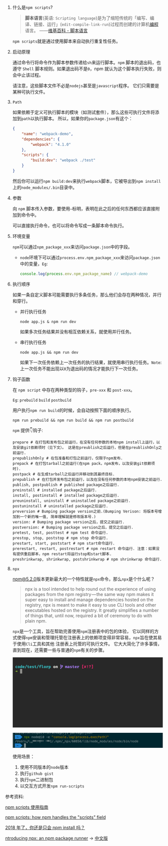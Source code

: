 1. 什么是`npm scripts`?

   >  **脚本语言**(英语: `Scripting language`)是为了缩短传统的「编写、编译、链接、运行」(`edit-compile-link-run`)过程而创建的计算机[编程](https://zh.wikipedia.org/wiki/编程)语言。 ——[维基百科 - 脚本语言](https://zh.wikipedia.org/wiki/脚本语言)

   `npm scripts`就是通过使用脚本来自动执行重复性任务。

2. 启动原理

   通过命令行将命令作为脚本参数传递给`sh`来运行脚本。`npm` 脚本的退出码，也遵守 `Shell` 脚本规则。如果退出码不是`0`，npm 就认为这个脚本执行失败，则会中止该过程。

   请注意，这些脚本文件不必是`nodejs`甚至是`javascript`程序。 它们只需要是某种可执行文件。

3. `Path`

   如果依赖于定义可执行脚本的模块（如测试套件），那么这些可执行文件将添加到`path`以执行脚本。 所以，如果你的`package.json`有这个：

   ```json
   {
       "name": "webpack-demo",
       "dependencies": {
           "webpack": "4.1.0"
       },
       "scripts": {
           "build:dev": "webpack ./test"
       }
   }
   ```

   然后你可以运行`npm build:dev`来执行`webpack`脚本，它被导出到`npm install`上的`node_modules/.bin`目录中。

4. 参数

   向 `npm` 脚本传入参数，要使用`—`标明，表明在此之后的任何东西都应该直接附加到命令中。

   可以直接执行命令，也可以将命令写成一条脚本命令执行。

5. 环境变量

   `npm`可以通过`npm_package_xxx`来访问`package.json`中的字段。

   - `node`环境下可以通过`process.env.npm_package_xxx`来访问`package.json`中的变量，`Eg`:

     ```javascript
     console.log(process.env.npm_package_name) // webpack-demo
     ```

     

6. 执行顺序

   如果一条自定义脚本可能需要执行多条任务，那么他们会存在两种情况，并行和穿行。

   - 并行执行任务

     ```shell
     node app.js & npm run dev
     ```

     如果多次任务结果并没有相互依赖关系，就使用并行任务。

   - 串行执行任务

     ```shell
     node app.js && npm run dev
     ```

     如果下一次任务依赖上一次任务的执行结果，就使用串行执行任务。`Note`: 上一次任务不能出现以`0`为退出码的情况才能执行下一次任务。

   

7. 钩子函数

   在 `npm script` 中存在两种类型的钩子，`pre-xxx` 和 `post-xxx`。

   `Eg`: `prebuild` `build` `postbuild`

   用户执行`npm run build`的时候，会自动按照下面的顺序执行。

   ```shell
   npm run prebuild && npm run build && npm run postbuild
   ```

   `npm` 提供👇钩子:

   ```shell
   prepare # 在打包和发布包之前运行，在没有任何参数的本地npm install上运行，以及安装git依赖项时（见下文）。 这是在preublish之后运行，但是在preublishOnly之前运行.
   prepublishOnly # 在包准备和打包之前运行，仅限于npm发布.
   prepack # 在打包tarball之前运行(在npm pack，npm发布，以及安装git依赖项时).
   postpack # 在生成tarball之后运行并移动到其最终目标.
   prepublish # 在打包并发布包之前运行，以及在没有任何参数的本地npm安装之前运行.
   publish, postpublish # published package之后运行.
   preinstall # installed package之后运行.
   install, postinstall # installed package之后运行.
   preuninstall, uninstall # uninstalled package之前运行.
   postuninstall # uninstalled package之后运行.
   preversion # Bumping package version之前.(Bumping Verison: 将版本号增加到一个新的唯一值, 简单理解就是修改版本号.)
   version: # Bumping package version之后，提交之前运行.
   postversion: # Bumping package version之后，提交之后运行.
   pretest, test, posttest # npm test 命令运行.
   prestop, stop, poststop # npm stop 命令运行.
   prestart, start, poststart # npm start命令运行.
   prerestart, restart, postrestart # npm restart 命令运行. 注意：如果没有提供重启脚本，npm restart将运行stop和start脚本.
   preshrinkwrap, shrinkwrap, postshrinkwrap # npm shrinkwrap 命令运行.
   ```

   

8. `npx`

   [npm@5.2.0](https://github.com/npm/npm/releases/tag/v5.2.0)版本更新最大的一个特性就是`npx`命令，那么`npx`是个什么呢？

   > npx is a tool intended to help round out the experience of using packages from the npm registry — the same way npm makes it super easy to install and manage dependencies hosted on the registry, npx is meant to make it easy to use CLI tools and other executables hosted on the registry. It greatly simplifies a number of things that, until now, required a bit of ceremony to do with plain npm.

   `npx`是一个工具，旨在帮助完善使用`npm`注册表中的包的体验， 它以同样的方式使得`npm`安装和管理托管在注册表上的依赖项变得非常容易，`npx`旨在使其易于使用`Cli`工具和其他 注册表上托管的可执行文件。 它大大简化了许多事情，直到现在，还需要一些与普通的`npm`有关的步骤。

   ![npx](./images/npx.gif)

   ![npx-cache-path](./images/npx-cache-path.png)

   

   使用场景：
   
   1. 使用不同版本的`node`版本
   2. 执行`github gist`
   3. 执行`npm`二进制包
   4. 以交互方式开发`npm run-scripts`

参考资料:

[npm scripts 使用指南](http://www.ruanyifeng.com/blog/2016/10/npm_scripts.html)

[npm scripts: how npm handles the "scripts" field](https://docs.npmjs.com/misc/scripts)

[2018 年了，你还是只会 npm install 吗？](https://juejin.im/post/5ab3f77df265da2392364341)

[ntroducing npx: an npm package runner](https://medium.com/@maybekatz/introducing-npx-an-npm-package-runner-55f7d4bd282b) -> [中文版](https://robin-front.github.io/2017/07/14/introducing-npx-an-npm-package-runner.html)

